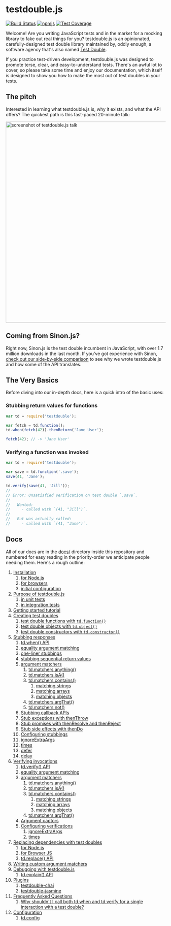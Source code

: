 # testdouble.js

[![Build Status](https://secure.travis-ci.org/testdouble/testdouble.js.svg)](http://travis-ci.org/testdouble/testdouble.js) [![npmjs](https://img.shields.io/badge/npm-testdouble-red.svg)](https://www.npmjs.com/package/testdouble)
[![Test Coverage](https://codeclimate.com/github/testdouble/testdouble.js/badges/coverage.svg)](https://codeclimate.com/github/testdouble/testdouble.js/coverage)

Welcome! Are you writing JavaScript tests and in the market for a mocking library to
fake out real things for you? testdouble.js is an opinionated, carefully-designed
test double library maintained by, oddly enough, a software agency that's also
named [Test Double](http://testdouble.com).

If you practice test-driven development, testdouble.js was designed to promote
terse, clear, and easy-to-understand tests. There's an awful lot to cover, so
please take some time and enjoy our documentation, which itself is designed to
show you how to make the most out of test doubles in your tests.

## The pitch

Interested in learning what testdouble.js is, why it exists, and what the API
offers? The quickest path is this fast-paced 20-minute talk:

[<img width="633" alt="screenshot of testdouble.js talk" src="https://cloud.githubusercontent.com/assets/79303/16356401/1a9d7ffc-3aa4-11e6-833f-9d6094547297.png">
](https://vimeo.com/169413322)

## Coming from Sinon.js?

Right now, Sinon.js is the test double incumbent in JavaScript, with over 1.7
million downloads in the last month. If you've got experience with Sinon, [check
out our side-by-side
comparison](http://blog.testdouble.com/posts/2016-03-13-testdouble-vs-sinon.html)
to see why we wrote testdouble.js and how some of the API translates.

## The Very Basics

Before diving into our in-depth docs, here is a quick intro of the basic uses:

### Stubbing return values for functions

```js
var td = require('testdouble');

var fetch = td.function();
td.when(fetch(42)).thenReturn('Jane User');

fetch(42); // -> 'Jane User'
```

### Verifying a function was invoked

```js
var td = require('testdouble');

var save = td.function('.save');
save(41, 'Jane');

td.verify(save(41, 'Jill'));
//
// Error: Unsatisfied verification on test double `.save`.
//
//   Wanted:
//     - called with `(41, "Jill")`.
//
//   But was actually called:
//     - called with `(41, "Jane")`.
```

## Docs

All of our docs are in the [docs/](docs/) directory inside this repository and
numbered for easy reading in the priority-order we anticipate people needing them.
Here's a rough outline:

1. [Installation](docs/1-installation.md#installing-testdoublejs)
   1. [for Node.js](docs/1-installation.md#for-use-in-nodejs-or-browserify)
   2. [for browsers](docs/1-installation.md#for-use-in-browsers)
   3. [initial configuration](docs/1-installation.md#configuring-testdoublejs-setting-up-in-your-test-suite)
2. [Purpose of testdouble.js](docs/2-howto-purpose.md#purpose)
   1. [in unit tests](docs/2-howto-purpose.md#test-doubles-and-unit-tests)
   2. [in integration tests](docs/2-howto-purpose.md#test-doubles-and-integration-tests)
3. [Getting started tutorial](docs/3-getting-started.md#getting-started)
4. [Creating test doubles](docs/4-creating-test-doubles.md#creating-test-doubles)
   1. [test double functions with `td.function()`](docs/4-creating-test-doubles.md#tdfunctionname)
   2. [test double objects with `td.object()`](docs/4-creating-test-doubles.md#tdobject)
   3. [test double constructors with `td.constructor()`](docs/4-creating-test-doubles.md#tdconstructor)
5. [Stubbing responses](docs/5-stubbing-results.md#stubbing-behavior)
   1. [td.when() API](docs/5-stubbing-results.md#tdwhen)
   2. [equality argument matching](docs/5-stubbing-results.md#simple-precise-argument-stubbing)
   3. [one-liner stubbings](docs/5-stubbing-results.md#one-liner-stubbings)
   4. [stubbing sequential return values](docs/5-stubbing-results.md#stubbing-sequential-return-values)
   5. [argument matchers](docs/5-stubbing-results.md#loosening-stubbings-with-argument-matchers)
      1. [td.matchers.anything()](docs/5-stubbing-results.md#tdmatchersanything)
      2. [td.matchers.isA()](docs/5-stubbing-results.md#tdmatchersisa)
      3. [td.matchers.contains()](docs/5-stubbing-results.md#tdmatcherscontains)
         1. [matching strings](docs/5-stubbing-results.md#strings)
         2. [matching arrays](docs/5-stubbing-results.md#arrays)
         3. [matching objects](docs/5-stubbing-results.md#objects)
      4. [td.matchers.argThat()](docs/5-stubbing-results.md#tdmatchersargthat)
      5. [td.matchers.not()](docs/5-stubbing-results.md#tdmatchersnot)
   6. [Stubbing callback APIs](docs/5-stubbing-results.md#stubbing-callback-apis)
   7. [Stub exceptions with thenThrow](docs/5-stubbing-results.md#stub-exceptions-with-thenthrow)
   8. [Stub promises with thenResolve and thenReject](docs/5-stubbing-results.md#stub-promises-with-thenresolve-and-thenreject)
   9. [Stub side effects with thenDo](docs/5-stubbing-results.md#stub-side-effects-with-thendo)
   10. [Configuring stubbings](docs/5-stubbing-results.md#configuring-stubbings)
      1. [ignoreExtraArgs](docs/5-stubbing-results.md#ignoreextraargs)
      2. [times](docs/5-stubbing-results.md#times)
      3. [defer](docs/5-stubbing-results.md#defer)
      4. [delay](docs/5-stubbing-results.md#delay)
6. [Verifying invocations](docs/6-verifying-invocations.md#verifying-interactions)
   1. [td.verify() API](docs/6-verifying-invocations.md#tdverify)
   2. [equality argument matching](docs/6-verifying-invocations.md#arguments)
   3. [argument matchers](docs/6-verifying-invocations.md#relaxing-verifications-with-argument-matchers)
      1. [td.matchers.anything()](docs/6-verifying-invocations.md#tdmatchersanything)
      2. [td.matchers.isA()](docs/6-verifying-invocations.md#tdmatchersisa)
      3. [td.matchers.contains()](docs/6-verifying-invocations.md#tdmatcherscontains)
         1. [matching strings](docs/6-verifying-invocations.md#strings)
         2. [matching arrays](docs/6-verifying-invocations.md#arrays)
         3. [matching objects](docs/6-verifying-invocations.md#objects)
      4. [td.matchers.argThat()](docs/6-verifying-invocations.md#tdmatchersargthat)
   4. [Argument captors](docs/6-verifying-invocations.md#multi-phase-assertions-with-argument-captors)
   5. [Configuring verifications](docs/6-verifying-invocations.md#configuring-verifications)
      1. [ignoreExtraArgs](docs/6-verifying-invocations.md#ignoreextraargs)
      2. [times](docs/6-verifying-invocations.md#times)
7. [Replacing dependencies with test doubles](docs/7-replacing-dependencies.md#replacing-real-dependencies-with-test-doubles)
   1. [for Node.js](docs/7-replacing-dependencies.md#nodejs)
   2. [for Browser JS](docs/7-replacing-dependencies.md#browser)
   3. [td.replace() API](docs/7-replacing-dependencies.md#testdoublereplace-api)
8. [Writing custom argument matchers](docs/8-custom-matchers.md#custom-argument-matchers)
9. [Debugging with testdouble.js](docs/9-debugging.md#debugging-with-testdoublejs)
   1. [td.explain() API](docs/9-debugging.md#tdexplainsometestdouble)
10. [Plugins](docs/A-plugins.md#plugins)
    1. [testdouble-chai](https://github.com/basecase/testdouble-chai)
    2. [testdouble-jasmine](https://github.com/BrianGenisio/testdouble-jasmine)
11. [Frequently Asked Questions](docs/B-frequently-asked-questions.md#frequently-asked-questions)
    1. [Why shouldn't I call both td.when and td.verify for a single interaction with a test double?](docs/B-frequently-asked-questions.md#why-shouldnt-i-call-both-tdwhen-and-tdverify-for-a-single-interaction-with-a-test-double)
12. [Configuration](docs/C-configuration.md#configuration)
    1. [td.config](docs/C-configuration.md#tdconfig)
